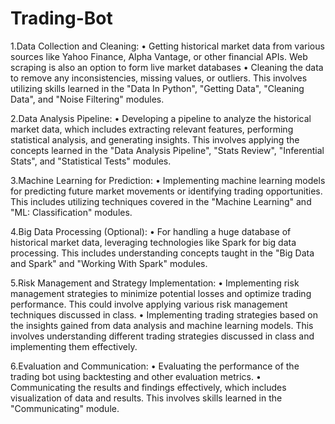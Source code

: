 # Trading-Bot

1.Data Collection and Cleaning: • Getting historical market data from various sources like Yahoo Finance, Alpha Vantage, or other financial APIs. Web scraping is also an option to form live market databases • Cleaning the data to remove any inconsistencies, missing values, or outliers. This involves utilizing skills learned in the "Data In Python", "Getting Data", "Cleaning Data", and "Noise Filtering" modules.

2.Data Analysis Pipeline: • Developing a pipeline to analyze the historical market data, which includes extracting relevant features, performing statistical analysis, and generating insights. This involves applying the concepts learned in the "Data Analysis Pipeline", "Stats Review", "Inferential Stats", and "Statistical Tests" modules.

3.Machine Learning for Prediction: • Implementing machine learning models for predicting future market movements or identifying trading opportunities. This includes utilizing techniques covered in the "Machine Learning" and "ML: Classification" modules.

4.Big Data Processing (Optional): • For handling a huge database of historical market data, leveraging technologies like Spark for big data processing. This includes understanding concepts taught in the "Big Data and Spark" and "Working With Spark" modules.

5.Risk Management and Strategy Implementation: • Implementing risk management strategies to minimize potential losses and optimize trading performance. This could involve applying various risk management techniques discussed in class. • Implementing trading strategies based on the insights gained from data analysis and machine learning models. This involves understanding different trading strategies discussed in class and implementing them effectively.

6.Evaluation and Communication: • Evaluating the performance of the trading bot using backtesting and other evaluation metrics. • Communicating the results and findings effectively, which includes visualization of data and results. This involves skills learned in the "Communicating" module.
